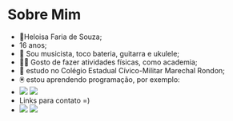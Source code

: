 # Sobre Mim
- :woman:Heloisa Faria de Souza;  
- 16 anos;
- :musical_score:	 Sou musicista, toco bateria, guitarra e ukulele;
- :weight_lifting_woman:	Gosto de fazer atividades físicas, como academia;
- :school: estudo no Colégio Estadual Cívico-Militar Marechal Rondon;
- :trackball: estou aprendendo programação, por exemplo: 
- ![](https://img.shields.io/badge/Scratch-4D97FF?style=for-the-badge&logo=Scratch&logoColor=white) ![](https://img.shields.io/badge/JavaScript-323330?style=for-the-badge&logo=javascript&logoColor=F7DF1E)
- Links para contato =)
- <a href = "mailto:heloisafsouza59@gmail.com"><img src="https://img.shields.io/badge/Gmail-D14836?style=for-the-badge&logo=gmail&logoColor=white" target="_blank"></a>
<a href="https://instagram.com/heloisafrsz" target="_blank"><img src="https://img.shields.io/badge/-Instagram-%23E4405F?style=for-the-badge&logo=instagram&logoColor=white" target="_blank"></a>
